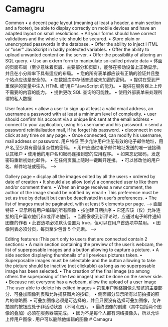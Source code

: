 # Camagru
Common 
• a decent page layout (meaning at least a header, a main section and a footer), be able to display correctly on mobile devices and have an adapted layout on small resolutions.
• All your forms should have correct validations and the whole site should be secured.
• Store plain or unencrypted passwords in the database.
• Offer the ability to inject HTML or “user” JavaScript in badly protected variables. • Offer the ability to upload unwanted content on the server.
• Offer the possibility of altering an SQL query.
• Use an extern form to manipulate so-called private data
• 体面的页面布局（至少意味着页眉、主要部分和页脚），能够在移动设备上正确显示，并且在小分辨率下具有适应的布局。
• 您的所有表单都应该有正确的验证并且整个站点应该是安全的。
• 在数据库中存储普通或未加密的密码。
• 提供在受到严重保护的变量中注入 HTML 或“用户”JavaScript 的能力。 
• 提供在服务器上上传不需要的内容的能力。
• 提供更改 SQL 查询的可能性。
• 使用外部表单来处理所谓的私人数据
 
 


 User features
• allow a user to sign up at least a valid email address, an username a password with at least a minimum level of complexity.
•  user should confirm his account via a unique link sent at the email address 
• connect to your application, using his username and his password. 
• send a password reinitialisation mail, if he forget his password.
• disconnect in one click at any time on any page.
• Once connected, can modify his username, mail address or password.
用户特征
  至少允许用户注册有效的电子邮件地址，用户名,至少具有最低复杂性的密码。
• 用户应通过电子邮件地址发送的唯一链接确认其帐户
• 使用他的用户名和密码连接到您的应用程序。
• 如果忘记密码，发送密码重新初始化邮件。
• 在任何页面上随时一键断开连接。
• 可以修改他的用户名、邮件地址或密码。 -->

	
Gallery page
• display all the images edited by all the users
• ordered by date of creation
• It should also allow (only) a connected user to like them and/or comment them.
• When an image receives a new comment, the author of the image should be notified by email
• This preference must be set as true by default but can be deactivated in user’s preferences.
• The list of images must be paginated, with at least 5 elements per page. -->
画廊特征
• 显示所有用户编辑的所有图像
• 按创建日期排序
• 它还应该（仅）允许连接的用户喜欢他们和/或评论他们。
• 当图像收到新评论时，应通过电子邮件通知图像的作者
• 此首选项必须默认设置为 true，但可以在用户首选项中禁用。
• 图像列表必须分页，每页至少包含 5 个元素。 -->


Editing features :This part only to users that are connected 
contain 2 sections:
• A main section containing the preview of the user’s webcam, the list of superposable images and a button allowing to capture a picture.
• A side section displaying thumbnails of all previous pictures taken. 
• Superposable images must be selectable and the button allowing to take the picture should be inactive (not clickable) as long as no superposable image has been selected.
• The creation of the final image (so among others the superposing of the two images) must be  done on the server side.
• Because not everyone has a webcam, allow the upload of a user image 
.The user able to delete his edited images 
• 包含用户网络摄像头预览的主要部分、可叠加图像列表和允许捕获图片的按钮。
• 侧面部分显示所有以前拍摄的照片的缩略图.
• 可叠加图像必须是可选择的，并且只要没有选择可叠加图像，允许拍照的按钮应处于非活动状态（不可点击）。
• 最终图像的创建（其中包括两个图像的叠加）必须在服务器端完成。
• 因为不是每个人都有网络摄像头，所以允许上传用户图像
. 用户可以删除他编辑的图像 # Camagru

